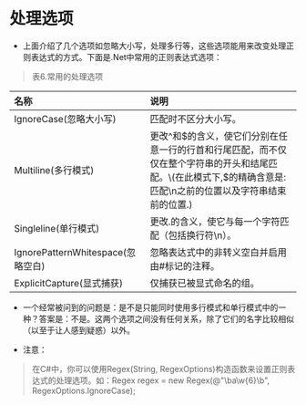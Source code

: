 # 处理选项

* 上面介绍了几个选项如忽略大小写，处理多行等，这些选项能用来改变处理正则表达式的方式。下面是.Net中常用的正则表达式选项：

> 表6.常用的处理选项

| 名称 | 说明 |
| :--- | :--- |
| IgnoreCase\(忽略大小写\) | 匹配时不区分大小写。 |
| Multiline\(多行模式\) | 更改^和$的含义，使它们分别在任意一行的行首和行尾匹配，而不仅仅在整个字符串的开头和结尾匹配。\(在此模式下,$的精确含意是:匹配\n之前的位置以及字符串结束前的位置.\) |
| Singleline\(单行模式\) | 更改.的含义，使它与每一个字符匹配（包括换行符\n）。 |
| IgnorePatternWhitespace\(忽略空白\) | 忽略表达式中的非转义空白并启用由\#标记的注释。 |
| ExplicitCapture\(显式捕获\) | 仅捕获已被显式命名的组。 |

* 一个经常被问到的问题是：是不是只能同时使用多行模式和单行模式中的一种？答案是：不是。这两个选项之间没有任何关系，除了它们的名字比较相似（以至于让人感到疑惑）以外。

* 注意：
> 在C#中，你可以使用Regex(String, RegexOptions)构造函数来设置正则表达式的处理选项。如：Regex regex = new Regex(@"\ba\w{6}\b", RegexOptions.IgnoreCase);



